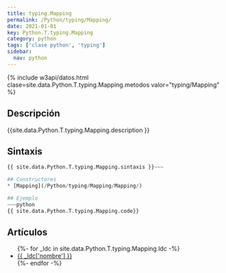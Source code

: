 ```yaml
---
title: typing.Mapping
permalink: /Python/typing/Mapping/
date: 2021-01-01
key: Python.T.typing.Mapping
category: python
tags: ['clase python', 'typing']
sidebar: 
  nav: python
---
```


{% include w3api/datos.html clase=site.data.Python.T.typing.Mapping.metodos valor="typing/Mapping" %}

## Descripción
{{site.data.Python.T.typing.Mapping.description }}

## Sintaxis
~~~python
{{ site.data.Python.T.typing.Mapping.sintaxis }}~~~

## Constructores
* [Mapping](/Python/typing/Mapping/Mapping/)

## Ejemplo
~~~python
{{ site.data.Python.T.typing.Mapping.code}}
~~~

## Artículos
<ul>
{%- for _ldc in site.data.Python.T.typing.Mapping.ldc -%}
   <li>
       <a href="{{_ldc['url'] }}">{{ _ldc['nombre'] }}</a>
   </li>
{%- endfor -%}
</ul>
